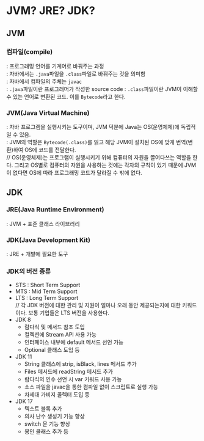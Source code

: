 # JVM? JRE? JDK?

## JVM
### 컴파일(compile)  
: 프로그래밍 언어를 기계어로 바꿔주는 과정  
: 자바에서는 `.java`파일을 `.class`파일로 바꿔주는 것을 의미함  
: 자바에서 컴파일의 주체는 `javac`  
: `.java`파일이란 프로그래머가 작성한 source code
: `.class`파일이란 JVM이 이해할 수 있는 언어로 변환된 코드. 이를 `Bytecode`라고 한다.
### JVM(Java Virtual Machine)  
: 자바 프로그램을 실행시키는 도구이며, JVM 덕분에 Java는 OS(운영체제)에 독립적일 수 있음.  
: JVM의 역할은 `Bytecode(.class)`를 읽고 해당 JVM이 설치된 OS에 맞게 번역(변환)하여 OS에 코드를 전달한다.  
// OS(운영체제)는 프로그램이 실행시키기 위해 컴퓨터의 자원을 끌어다쓰는 역할을 한다. 그리고 OS별로 컴퓨터의 자원을 사용하는 것에는 각자의 규칙이 있기 때문에 JVM이 없다면 OS에 따라 프로그래밍 코드가 달라질 수 밖에 없다.  

## JDK
### JRE(Java Runtime Environment)  
: JVM + 표준 클래스 라이브러리  
### JDK(Java Development Kit)  
: JRE + 개발에 필요한 도구
### JDK의 버전 종류
- STS : Short Term Support
- MTS : Mid Term Support
- LTS : Long Term Support  
// 각 JDK 버전에 대한 관리 및 지원이 얼마나 오래 동안 제공되는지에 대한 키워드이다. 보통 기업들은 LTS 버전을 사용한다.  
- JDK 8
    - 람다식 및 메서드 참조 도입
    - 컬렉션에 Stream API 사용 가능
    - 인터페이스 내부에 default 메서드 선언 가능
    - Optional 클래스 도입 등
- JDK 11
    - String 클래스에 strip, isBlack, lines 메서드 추가
    - Files 메서드에 readString 메서드 추가
    - 람다식의 인수 선언 시 var 키워드 사용 가능
    - 소스 파일을 javac을 통한 컴파일 없이 스크립트로 실행 가능
    - 차세대 가비지 콜렉터 도입 등
- JDK 17
    - 텍스트 블록 추가
    - 의사 난수 생성기 기능 향상
    - switch 문 기능 향상
    - 봉인 클래스 추가 등